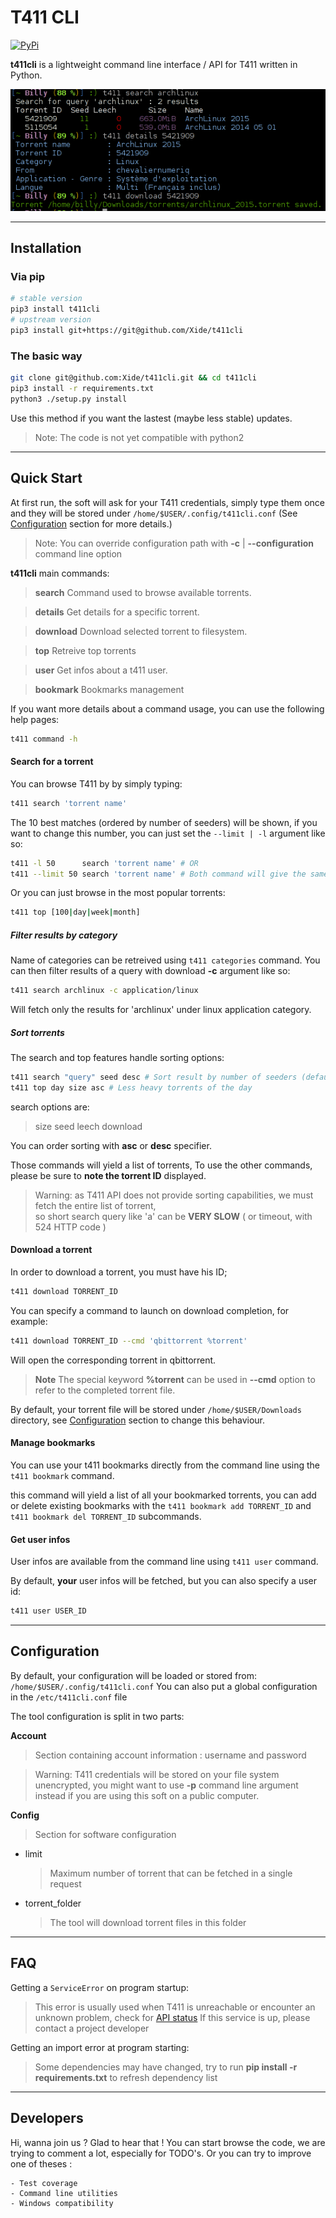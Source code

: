 T411 CLI
===================

[![PyPi](https://img.shields.io/pypi/v/t411cli.svg)](https://pypi.python.org/pypi/t411cli)


**t411cli** is a lightweight command line interface / API for T411 written in Python.

![Interface](https://github.com/Xide/t411cli/blob/master/screen.png)


----------
Installation
-------------

### Via pip

```sh
# stable version
pip3 install t411cli
# upstream version 
pip3 install git+https://git@github.com/Xide/t411cli
```

### The basic way

```sh
git clone git@github.com:Xide/t411cli.git && cd t411cli
pip3 install -r requirements.txt
python3 ./setup.py install
```
Use this method if you want the lastest (maybe less stable) updates.


> Note: The code is not yet compatible with python2

----------
Quick Start
-------------

At first run, the soft will ask for your T411 credentials, simply type them once and they will be stored under ``` /home/$USER/.config/t411cli.conf ``` (See [Configuration](#configuration) section for more details.)
> Note: You can override configuration path with **-c** | **--configuration** command line option

**t411cli** main commands:

> **search**
> Command used to browse available torrents.

> **details**
> Get details for a specific torrent.

> **download**
> Download selected torrent to filesystem.

> **top**
> Retreive top torrents

> **user**
> Get infos about a t411 user.

> **bookmark**
> Bookmarks management

If you want more details about a command usage, you can use the following help pages:
```sh
t411 command -h
```

#### Search for a torrent

You can browse T411 by by simply typing:
```sh
t411 search 'torrent name'
```
The 10 best matches (ordered by number of seeders) will be shown, if you want to change this number, you can just set the ``` --limit | -l ``` argument like so:

```sh
t411 -l 50      search 'torrent name' # OR
t411 --limit 50 search 'torrent name' # Both command will give the same results
```
Or you can just browse in the most popular torrents:
```sh
t411 top [100|day|week|month]
```

##### Filter results by category

Name of categories can be retreived using ```t411 categories``` command.
You can then filter results of a query with download **-c** argument like so:
```sh
t411 search archlinux -c application/linux
```

Will fetch only the results for 'archlinux' under linux application category.

##### Sort torrents
The search and top features handle sorting options:
```sh
t411 search "query" seed desc # Sort result by number of seeders (default behaviour)
t411 top day size asc # Less heavy torrents of the day
```
search options are:
> size
> seed
> leech
> download

You can order sorting  with **asc** or **desc** specifier.

Those  commands will yield a list of torrents, To use the other commands, please be sure to **note the torrent ID** displayed.

> Warning: as T411 API does not provide sorting capabilities, we must fetch the entire list of torrent,  
> so short search query like 'a' can be **VERY SLOW** ( or timeout, with 524 HTTP code )

#### Download a torrent

In order to download a torrent, you must have his ID;
```sh
t411 download TORRENT_ID
```

You can specify a command to launch on download completion, for example:

```sh
t411 download TORRENT_ID --cmd 'qbittorrent %torrent'
```
Will open the corresponding torrent in qbittorrent.

> **Note**
> The special keyword **%torrent** can be used in **--cmd** option to refer to the completed torrent file.

By default, your torrent file will be stored under ```/home/$USER/Downloads``` directory, see [Configuration](#Configuration) section to change this behaviour.


#### Manage bookmarks

You can use your t411 bookmarks directly from the command line using the  ```t411 bookmark``` command.

this command will yield a list of all your bookmarked torrents, you can add or delete existing bookmarks with the ```t411 bookmark add TORRENT_ID``` and ```t411 bookmark del TORRENT_ID``` subcommands.

#### Get user infos

User infos are available from the command line using  ```t411 user``` command.

By default, **your** user infos will be fetched, but you can also specify a user id:
```sh
t411 user USER_ID
```

----------
Configuration
-------------

By default, your configuration will be loaded or stored from:
``` /home/$USER/.config/t411cli.conf ```
You can also put a global configuration in the ```/etc/t411cli.conf``` file

The tool configuration is split in two parts:

**Account**
> Section containing account information : username and password

> Warning: T411 credentials will be stored on your file system unencrypted, you might want to use **-p** command line argument instead if you are using this soft on a public computer.

**Config**
> Section for software configuration

* limit
   > Maximum number of torrent that can be fetched in a single request

* torrent_folder
	> The tool will download torrent files in this folder

----------
FAQ
-------------

Getting a ```ServiceError``` on program startup:
> This error is usually used when T411 is unreachable or encounter an unknown problem, check for [API status](http://www.websitedown.info/api.t411.in)
> If this service is up, please contact a project developer

Getting an import error at program starting:
> Some dependencies may have changed, try to run **pip install -r requirements.txt** to refresh dependency list

----------
Developers
-------------

Hi, wanna join us ? Glad to hear that !
You can start browse the code, we are trying to comment a lot, especially for TODO's.
Or you can try to improve one of theses :

	- Test coverage
	- Command line utilities
	- Windows compatibility


